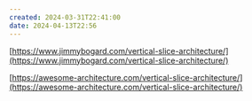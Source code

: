 ```yaml
---
created: 2024-03-31T22:41:00
date: 2024-04-13T22:56
---
```

[https://www.jimmybogard.com/vertical-slice-architecture/](https://www.jimmybogard.com/vertical-slice-architecture/)

[https://awesome-architecture.com/vertical-slice-architecture/](https://awesome-architecture.com/vertical-slice-architecture/)